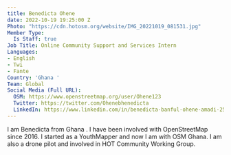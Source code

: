 ```yaml
---
title: Benedicta Ohene
date: 2022-10-19 19:25:00 Z
Photo: "https://cdn.hotosm.org/website/IMG_20221019_081531.jpg"
Member Type:
  Is Staff: true
Job Title: Online Community Support and Services Intern
Languages:
- English
- Twi
- Fante
Country: 'Ghana '
Team: Global
Social Media (Full URL):
  OSM: https://www.openstreetmap.org/user/Ohene123
  Twitter: https://twitter.com/Ohenebhenedicta
  LinkedIn: https://www.linkedin.com/in/benedicta-banful-ohene-amadi-255b9b115
---
```


I am Benedicta from Ghana . I have been involved with OpenStreetMap since 2016. I started as a YouthMapper and now I am with OSM Ghana. I am also a drone pilot and involved in HOT Community Working Group.